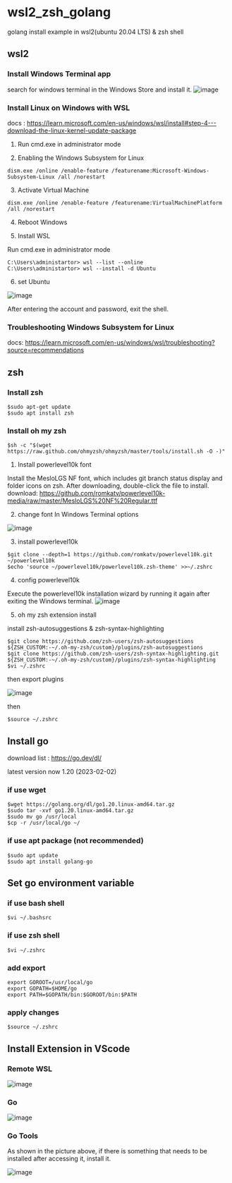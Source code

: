 # wsl2_zsh_golang
golang install example in wsl2(ubuntu 20.04 LTS) & zsh shell

## wsl2

### Install Windows Terminal app

search for windows terminal in the Windows Store and install it.
![image](https://user-images.githubusercontent.com/41939976/216258991-f0dfc6ac-3841-433c-bb66-78068cff487a.png)

### Install Linux on Windows with WSL

docs : https://learn.microsoft.com/en-us/windows/wsl/install#step-4---download-the-linux-kernel-update-package

1. Run cmd.exe in administrator mode

2. Enabling the Windows Subsystem for Linux
>
    dism.exe /online /enable-feature /featurename:Microsoft-Windows-Subsystem-Linux /all /norestart

3. Activate Virtual Machine
>
    dism.exe /online /enable-feature /featurename:VirtualMachinePlatform /all /norestart

4. Reboot Windows

5. Install WSL

Run cmd.exe in administrator mode

>
    C:\Users\administartor> wsl --list --online
    C:\Users\administartor> wsl --install -d Ubuntu

6. set Ubuntu

![image](https://user-images.githubusercontent.com/41939976/216259872-c08843a7-3cca-42af-87cc-60a1f2a6621e.png)

After entering the account and password, exit the shell.

### Troubleshooting Windows Subsystem for Linux

docs: https://learn.microsoft.com/en-us/windows/wsl/troubleshooting?source=recommendations

## zsh

### Install zsh

>
    $sudo apt-get update
    $sudo apt install zsh

### Install oh my zsh

>
    $sh -c "$(wget https://raw.github.com/ohmyzsh/ohmyzsh/master/tools/install.sh -O -)"

1. Install powerlevel10k font

Install the MesloLGS NF font, which includes git branch status display and folder icons on zsh.
After downloading, double-click the file to install.
download: https://github.com/romkatv/powerlevel10k-media/raw/master/MesloLGS%20NF%20Regular.ttf

2. change font In Windows Terminal options

![image](https://user-images.githubusercontent.com/41939976/216264656-606fc736-3740-4031-9eca-16aea48b915c.png)

3. install powerlevel10k

>
    $git clone --depth=1 https://github.com/romkatv/powerlevel10k.git ~/powerlevel10k
    $echo 'source ~/powerlevel10k/powerlevel10k.zsh-theme' >>~/.zshrc

4. config powerlevel10k

Execute the powerlevel10k installation wizard by running it again after exiting the Windows terminal.
![image](https://user-images.githubusercontent.com/41939976/216262290-01471453-c853-476e-bccc-f7c9801b92f7.png)

5. oh my zsh extension install

install zsh-autosuggestions & zsh-syntax-highlighting

>
    $git clone https://github.com/zsh-users/zsh-autosuggestions ${ZSH_CUSTOM:-~/.oh-my-zsh/custom}/plugins/zsh-autosuggestions
    $git clone https://github.com/zsh-users/zsh-syntax-highlighting.git ${ZSH_CUSTOM:-~/.oh-my-zsh/custom}/plugins/zsh-syntax-highlighting
    $vi ~/.zshrc

then export plugins

![image](https://user-images.githubusercontent.com/41939976/216263049-e1265a7c-5c81-4c0e-93c3-9cc76ae80f24.png)

then  
>
    $source ~/.zshrc

## Install go

download list : https://go.dev/dl/  

latest version now 1.20 (2023-02-02)

### if use wget
>
    $wget https://golang.org/dl/go1.20.linux-amd64.tar.gz
    $sudo tar -xvf go1.20.linux-amd64.tar.gz
    $sudo mv go /usr/local
    $cp -r /usr/local/go ~/

### if use apt package (not recommended)
>
    $sudo apt update
    $sudo apt install golang-go

## Set go environment variable

### if use bash shell
>
    $vi ~/.bashsrc

### if use zsh shell
>
    $vi ~/.zshrc

### add export
>
    export GOROOT=/usr/local/go
    export GOPATH=$HOME/go
    export PATH=$GOPATH/bin:$GOROOT/bin:$PATH

### apply changes
>
    $source ~/.zshrc

## Install Extension in VScode

### Remote WSL

![image](https://user-images.githubusercontent.com/41939976/216244185-8b04a3bb-5a8a-421b-978d-ad683fd22e45.png)

### Go

![image](https://user-images.githubusercontent.com/41939976/216244531-66ef5e98-911c-4414-822d-43f2e20ebd6b.png)

### Go Tools

As shown in the picture above, if there is something that needs to be installed after accessing it, install it.

![image](https://user-images.githubusercontent.com/41939976/216246374-ab38fa92-679a-4c66-a9cb-313a2d196b2f.png)
